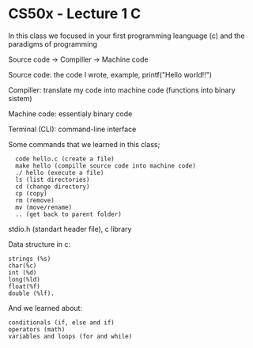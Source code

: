 # CS50x - Lecture 1 C
In this class we focused in your first programming leanguage (c) and the paradigms of programming

  Source code -> Compiller -> Machine code
  
  Source code: the code I wrote, example, printf("Hello world!!")
  
  Compiller: translate my code into machine code (functions into binary sistem)
  
  Machine code: essentialy binary code

  Terminal (CLI): command-line interface
  
  Some commands that we learned in this class;
    
      code hello.c (create a file)
      make hello (compille source code into machine code)
      ./ hello (execute a file)
      ls (list directories)
      cd (change directory)
      cp (copy)
      rm (remove)
      mv (move/rename)
      .. (get back to parent folder)

  stdio.h (standart header file), c library

  Data structure in c:
  
    strings (%s)
    char(%c)
    int (%d)
    long(%ld)
    float(%f)
    double (%lf).

  And we learned about: 
  
    conditionals (if, else and if)
    operators (math)
    variables and loops (for and while)

